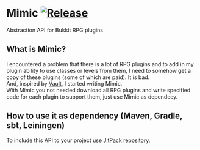 # Mimic [![Release](https://jitpack.io/v/ru.endlesscode/MimicAPI.svg)](https://jitpack.io/#ru.endlesscode/MimicAPI)
Abstraction API for Bukkit RPG plugins

## What is Mimic?
I encountered a problem that there is a lot of RPG plugins and to add in my plugin ability to use classes or levels from them, I need to somehow get a copy of these plugins (some of which are paid). It is bad.  
And, inspired by [Vault](https://github.com/MilkBowl/Vault), I started writing Mimic.  
With Mimic you not needed download all RPG plugins and write specified code for each plugin to support them, just use Mimic as dependecy.

## How to use it as dependency (Maven, Gradle, sbt, Leiningen)
To include this API to your project use [JitPack repository](https://jitpack.io/#ru.endlesscode/MimicAPI).
